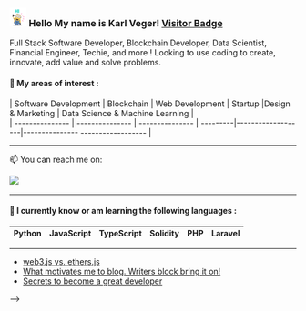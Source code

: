 ### <img src="https://github.com/karlverger/karlverger/blob/main/minio-hi.gif" width="30px"> Hello My name is Karl Veger! [Visitor Badge](https://visitor-badge.laobi.icu/badge?page_id=karlverger.karlverger)

Full Stack Software Developer, Blockchain Developer, Data Scientist, Financial Engineer, Techie,  and more ! Looking to use coding to create, innovate, add value and solve problems. 

#### 📖 My areas of interest :
| Software Development | Blockchain      | Web Development |  Startup |Design & Marketing |   Data Science & Machine Learning |      
| ---------------      | --------------- | --------------- | ---------|-------------------|--------------- ------------------ |

- - -  

<p>
📫 You can reach me on:

<a href="https://fr.linkedin.com/in/karlverger"><img height="30" src="https://res.cloudinary.com/matricksdecoder/image/upload/v1605068515/LinkedIn_apa4np.png"></a>&nbsp;&nbsp;
</p>

- - -

#### 🌱 I currently know or am learning the following languages :

| Python          |      JavaScript | TypeScript      | Solidity        | PHP            | Laravel        |
| --------------- | --------------- | --------------- | --------------- |--------------- |--------------- |

- - -
<!--
#### ⚡ I currently know or am learning following Technologies & Tools:

<p>
<a href="https://numpy.org/"><img height="45" src="https://res.cloudinary.com/matricksdecoder/image/upload/v1605074946/Numpy_ozfrvy.png"></a>&nbsp;&nbsp;
<a href="https://reactjs.org/"><img height="45" src="https://res.cloudinary.com/matricksdecoder/image/upload/v1502609088/React_mfa2cv.png"></a>&nbsp;&nbsp;
<a href="https://www.trufflesuite.com/"><img height="45" src="https://res.cloudinary.com/matricksdecoder/image/upload/v1605075273/Truffle_th2o5e.png"></a>&nbsp;&nbsp;
<a href="https://web3js.readthedocs.io/en/v1.3.0/"><img height="45" src="https://res.cloudinary.com/matricksdecoder/image/upload/v1605075572/Web3_kpmft8.png"></a>&nbsp;&nbsp;
<a href="https://nodejs.org/en/"><img height="45" src="https://res.cloudinary.com/matricksdecoder/image/upload/v1502609088/nodeJS_ofgrbi.png"></a>&nbsp;&nbsp;
<a href="https://www.heroku.com/"><img height="45" src="https://res.cloudinary.com/matricksdecoder/image/upload/v1605076091/Heroku_rqpo0b.png"></a>&nbsp;&nbsp;
<a href="https://ethereum.org/en/"><img height="45" src="https://res.cloudinary.com/matricksdecoder/image/upload/v1605076200/Ethereum_lr1qis.png"></a>&nbsp;&nbsp;
<a href="https://pandas.pydata.org/"><img height="45" src="https://res.cloudinary.com/matricksdecoder/image/upload/v1605076515/pandas_vmqidd.png"></a>&nbsp;&nbsp;
<a href="https://jupyter.org/"><img height="45" src="https://res.cloudinary.com/matricksdecoder/image/upload/v1605076680/Jupyter_aa9a7a.png"></a>&nbsp;&nbsp;
<a href="https://www.w3schools.com/html/"><img height="45" src="https://res.cloudinary.com/matricksdecoder/image/upload/v1605076815/html_ehsifq.png"></a>&nbsp;&nbsp;
<a href="https://www.w3schools.com/css/"><img height="45" src="https://res.cloudinary.com/matricksdecoder/image/upload/v1605076961/css_rnfbqc.png"></a>&nbsp;&nbsp;
<a href="https://getbootstrap.com/"><img height="45" src="https://res.cloudinary.com/matricksdecoder/image/upload/v1605077167/bootstrap_zk6s4c.jpg"></a>&nbsp;&nbsp;
<a href="https://www.npmjs.com/"><img height="45" src="https://res.cloudinary.com/matricksdecoder/image/upload/v1605077696/npm_ajhm1s.png"></a>&nbsp;&nbsp;
<a href="https://cloud.google.com/"><img height="45" src="https://res.cloudinary.com/matricksdecoder/image/upload/v1605077818/GoogleCloud_nsnquu.jpg"></a>&nbsp;&nbsp;
<a href="https://www.mongodb.com/ "><img height="45" src="https://res.cloudinary.com/matricksdecoder/image/upload/v1605078109/mongo_mnhtet.png"></a>&nbsp;&nbsp;
<a href="https://expressjs.com/"><img height="45" src="https://res.cloudinary.com/matricksdecoder/image/upload/v1605078326/exress_tjnzcc.png"></a>&nbsp;&nbsp;
<a href="https://www.tensorflow.org/"><img height="45" src="https://res.cloudinary.com/matricksdecoder/image/upload/v1605087759/Tensorflow_zr6htg.png"></a>&nbsp;&nbsp;
<a href="https://www.w3schools.com/sql/"><img height="45" src="https://res.cloudinary.com/matricksdecoder/image/upload/v1605087945/SQL_q0kfhg.png"></a>&nbsp;&nbsp;
<a href="https://webpack.js.org/"><img height="45" src="https://res.cloudinary.com/matricksdecoder/image/upload/v1605088173/Weback_iq0p1n.jpg"></a>&nbsp;&nbsp;
<a href="https://graphql.org/"><img height="45" src="https://res.cloudinary.com/matricksdecoder/image/upload/v1605088365/GQL_bbey7d.png"></a>&nbsp;&nbsp;
<a href="https://code.visualstudio.com/"><img height="45" src="https://res.cloudinary.com/matricksdecoder/image/upload/v1605088697/VSCode_qcuhmu.png"></a>&nbsp;&nbsp;
<a href="https://jquery.com/"><img height="45" src="https://res.cloudinary.com/matricksdecoder/image/upload/v1502609086/jquery_esvnfa.png"></a>&nbsp;&nbsp;
<a href="https://slack.com/"><img height="45" src="https://res.cloudinary.com/matricksdecoder/image/upload/v1605089081/slack_rryk4s.png"></a>&nbsp;&nbsp;
<a href="https://stackoverflow.com/users/7090684/matricksdecoder"><img height="45" src="https://res.cloudinary.com/matricksdecoder/image/upload/v1605070030/StackOverflow_ta1k0m.png"></a>&nbsp;&nbsp;
<a href="https://keras.io/"><img height="45" src="https://res.cloudinary.com/matricksdecoder/image/upload/v1605089639/Keras_sll7j0.png"></a>&nbsp;&nbsp;
<a href="https://redux.js.org/"><img height="45" src="https://res.cloudinary.com/matricksdecoder/image/upload/v1605089302/Redux_u6dqnx.png"></a>&nbsp;&nbsp;
<a href="https://d3js.org/"><img height="45" src="https://res.cloudinary.com/matricksdecoder/image/upload/v1502609084/d3_efg2rl.png"></a>&nbsp;&nbsp;
<a href="https://metamask.io/"><img height="45" src="https://res.cloudinary.com/matricksdecoder/image/upload/v1605090176/Metamask_n54clm.png"></a>&nbsp;&nbsp;
</p>

- - -

#### 📈 Stats on Github:

| ![1](https://github-readme-stats.vercel.app/api/top-langs/?username=MatricksDeCoder&theme=blue-green)          | [![Zed's github stats](https://github-readme-stats.vercel.app/api?username=MatricksDeCoder&theme=blue-green)](https://github.com/MatricksDeCoder/github-readme-stats)      | 
| ---------------                                                                                                | --------------- | 

### 📩 Latest Blog Posts
<!-- BLOG-POST-LIST:START -->
- [web3.js vs. ethers.js](https://matricksdecoder.hashnode.dev/web3js-vs-ethersjs-ckifv2thx01ugfhs1fk0wedto)
- [What motivates me to blog. Writers block bring it on!](https://matricksdecoder.hashnode.dev/what-motivates-me-to-blog-writers-block-bring-it-on-ckhu8v5cp00wcses1gysd24u3)
- [Secrets to become a great developer](https://matricksdecoder.hashnode.dev/secrets-to-become-a-great-developer-ckholc84703n2eks116bu2ecj)
<!-- BLOG-POST-LIST:END -->

-->


<!--
**karlverger/karlverger** is a ✨ _special_ ✨ repository because its `README.md` (this file) appears on your GitHub profile.

Here are some ideas to get you started:
 
- 🔭 I’m currently working on ...
- 🌱 I’m currently learning ...
- 👯 I’m looking to collaborate on ...
- 🤔 I’m looking for help with ...
- 💬 Ask me about ...
- 📫 How to reach me: ...
- 😄 Pronouns: ...
- ⚡ Fun fact: ...
-->
